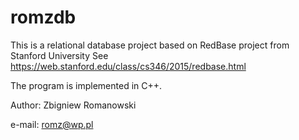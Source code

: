 # romzdb

This is a relational database project based on RedBase project from Stanford University
See https://web.stanford.edu/class/cs346/2015/redbase.html

The program is implemented in C++.

Author: Zbigniew Romanowski

e-mail: romz@wp.pl

